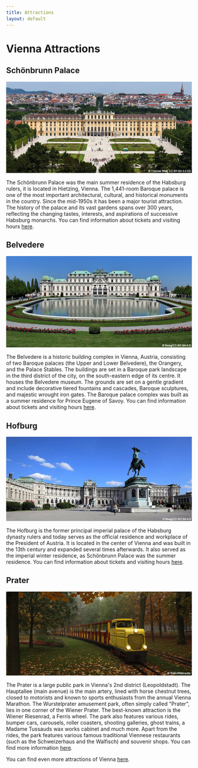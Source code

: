 ```yaml
---
title: Attractions
layout: default
---
```


# Vienna Attractions

## Schönbrunn Palace

![schonbrunn-palace](/assets/images/palace.jpg)

The Schönbrunn Palace was the main summer residence of the Habsburg rulers, it is located in Hietzing, Vienna. The 1,441-room Baroque palace is one of the most important architectural, cultural, and historical monuments in the country. Since the mid-1950s it has been a major tourist attraction. The history of the palace and its vast gardens spans over 300 years, reflecting the changing tastes, interests, and aspirations of successive Habsburg monarchs. You can find information about tickets and visiting hours [here](https://www.schoenbrunn.at/en/).

## Belvedere
![belvedere](/assets/images/belvedere.jpg)

The Belvedere is a historic building complex in Vienna, Austria, consisting of two Baroque palaces (the Upper and Lower Belvedere), the Orangery, and the Palace Stables. The buildings are set in a Baroque park landscape in the third district of the city, on the south-eastern edge of its centre. It houses the Belvedere museum. The grounds are set on a gentle gradient and include decorative tiered fountains and cascades, Baroque sculptures, and majestic wrought iron gates. The Baroque palace complex was built as a summer residence for Prince Eugene of Savoy. You can find information about tickets and visiting hours [here](https://www.belvedere.at/en).

## Hofburg

![hofburg](/assets/images/hofburg.jpg)

The Hofburg is the former principal imperial palace of the Habsburg dynasty rulers and today serves as the official residence and workplace of the President of Austria. It is located in the center of Vienna and was built in the 13th century and expanded several times afterwards. It also served as the imperial winter residence, as Schönbrunn Palace was the summer residence. You can find information about tickets and visiting hours [here](https://www.hofburg-wien.at/).

## Prater

![prater](/assets/images/prater.jpg)

The Prater is a large public park in Vienna's 2nd district (Leopoldstadt). The Hauptallee (main avenue) is the main artery, lined with horse chestnut trees, closed to motorists and known to sports enthusiasts from the annual Vienna Marathon. The Wurstelprater amusement park, often simply called "Prater", lies in one corner of the Wiener Prater. The best-known attraction is the Wiener Riesenrad, a Ferris wheel. The park also features various rides, bumper cars, carousels, roller coasters, shooting galleries, ghost trains, a Madame Tussauds wax works cabinet and much more. Apart from the rides, the park features various famous traditional Viennese restaurants (such as the Schweizerhaus and the Walfisch) and souvenir shops. You can find more information [here](https://www.praterwien.com/en/home/).


You can find even more attractions of Vienna [here](https://www.wien.info/en/sightseeing/sights/must-sees).
